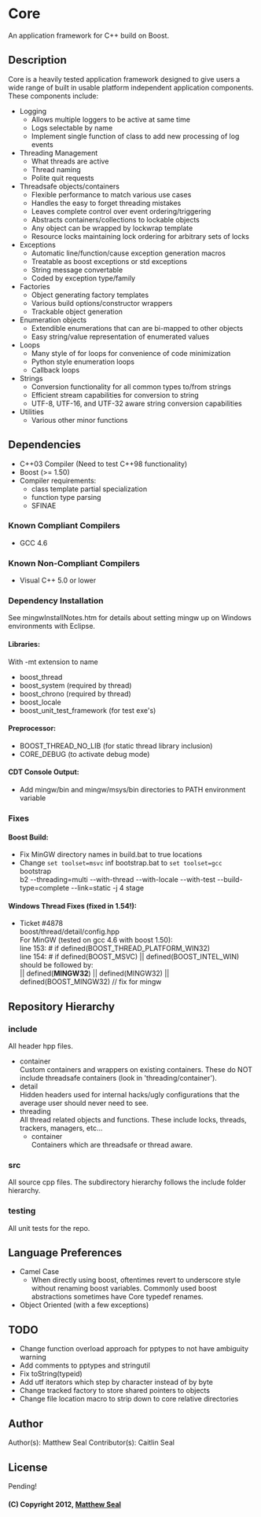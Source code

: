 # Core
An application framework for C++ build on Boost.

## Description
Core is a heavily tested application framework designed to give users a wide range of
built in usable platform independent application components. These components include:

* Logging
	* Allows multiple loggers to be active at same time
	* Logs selectable by name
	* Implement single function of class to add new processing of log events
* Threading Management
	* What threads are active
	* Thread naming
	* Polite quit requests
* Threadsafe objects/containers
	* Flexible performance to match various use cases
	* Handles the easy to forget threading mistakes
	* Leaves complete control over event ordering/triggering
	* Abstracts containers/collections to lockable objects
	* Any object can be wrapped by lockwrap template
	* Resource locks maintaining lock ordering for arbitrary sets of locks
* Exceptions
	* Automatic line/function/cause exception generation macros
	* Treatable as boost exceptions or std exceptions
	* String message convertable
	* Coded by exception type/family
* Factories
	* Object generating factory templates
	* Various build options/constructor wrappers
	* Trackable object generation
* Enumeration objects
	* Extendible enumerations that can are bi-mapped to other objects
	* Easy string/value representation of enumerated values
* Loops
	* Many style of for loops for convenience of code minimization
	* Python style enumeration loops
	* Callback loops
* Strings
	* Conversion functionality for all common types to/from strings
	* Efficient stream capabilities for conversion to string
	* UTF-8, UTF-16, and UTF-32 aware string conversion capabilities
* Utilities
	* Various other minor functions

## Dependencies
* C++03 Compiler (Need to test C++98 functionality)
* Boost (>= 1.50)
* Compiler requirements:
	* class template partial specialization
	* function type parsing
	* SFINAE
	
### Known Compliant Compilers
* GCC 4.6

### Known Non-Compliant Compilers
* Visual C++ 5.0 or lower

### Dependency Installation
See mingwInstallNotes.htm for details about setting mingw up on Windows environments with
Eclipse.

#### Libraries:
With -mt extension to name
* boost_thread
* boost_system (required by thread)
* boost_chrono (required by thread)
* boost_locale
* boost_unit_test_framework (for test exe's)

#### Preprocessor:
* BOOST_THREAD_NO_LIB (for static thread library inclusion)
* CORE_DEBUG (to activate debug mode)

#### CDT Console Output:
* Add mingw/bin and mingw/msys/bin directories to PATH environment variable

### Fixes
#### Boost Build:
* Fix MinGW directory names in build.bat to true locations
* Change `set toolset=msvc` inf bootstrap.bat to `set toolset=gcc`  
	bootstrap  
	b2 --threading=multi --with-thread --with-locale --with-test --build-type=complete --link=static -j 4 stage  
#### Windows Thread Fixes (fixed in 1.54!):
* Ticket #4878  
	boost/thread/detail/config.hpp  
	For MinGW (tested on gcc 4.6 with boost 1.50):  
		line 153: #   if defined(BOOST_THREAD_PLATFORM_WIN32)  
		line 154: #       if defined(BOOST_MSVC) || defined(BOOST_INTEL_WIN)  
	should be followed by:  
		|| defined(__MINGW32__) || defined(MINGW32) || defined(BOOST_MINGW32) // fix for mingw
		
## Repository Hierarchy
### include
All header hpp files.  

* container  
Custom containers and wrappers on existing containers. These do NOT include threadsafe 
containers (look in 'threading/container').
* detail  
Hidden headers used for internal hacks/ugly configurations that the average user should 
never need to see.
* threading  
All thread related objects and functions. These include locks, threads, trackers, managers, 
etc...
	* container  
	Containers which are threadsafe or thread aware.

### src
All source cpp files. The subdirectory hierarchy follows the include folder hierarchy.

### testing
All unit tests for the repo.

## Language Preferences
* Camel Case
	* When directly using boost, oftentimes revert to underscore style without renaming
	boost variables. Commonly used boost abstractions sometimes have Core typedef renames.
* Object Oriented (with a few exceptions)

## TODO
* Change function overload approach for pptypes to not have ambiguity warning
* Add comments to pptypes and stringutil
* Fix toString(typeid)
* Add utf iterators which step by character instead of by byte
* Change tracked factory to store shared pointers to objects
* Change file location macro to strip down to core relative directories

## Author
Author(s): Matthew Seal
Contributor(s): Caitlin Seal

## License
Pending!

#### (C) Copyright 2012, [Matthew Seal](http://???)